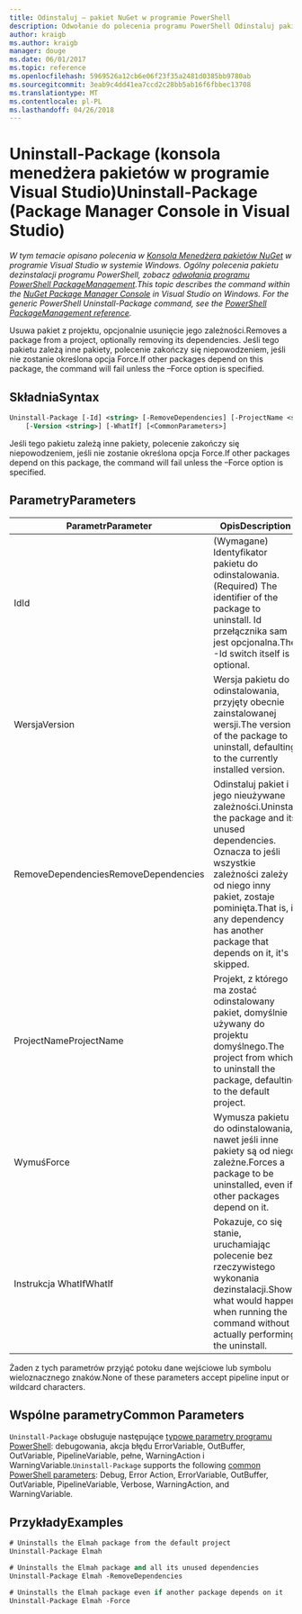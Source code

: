 ```yaml
---
title: Odinstaluj — pakiet NuGet w programie PowerShell
description: Odwołanie do polecenia programu PowerShell Odinstaluj pakiet w konsoli Menedżera pakietów NuGet w programie Visual Studio.
author: kraigb
ms.author: kraigb
manager: douge
ms.date: 06/01/2017
ms.topic: reference
ms.openlocfilehash: 5969526a12cb6e06f23f35a2481d0385bb9780ab
ms.sourcegitcommit: 3eab9c4dd41ea7ccd2c28bb5ab16f6fbbec13708
ms.translationtype: MT
ms.contentlocale: pl-PL
ms.lasthandoff: 04/26/2018
---
```

# <a name="uninstall-package-package-manager-console-in-visual-studio"></a><span data-ttu-id="de4ce-103">Uninstall-Package (konsola menedżera pakietów w programie Visual Studio)</span><span class="sxs-lookup"><span data-stu-id="de4ce-103">Uninstall-Package (Package Manager Console in Visual Studio)</span></span>

<span data-ttu-id="de4ce-104">*W tym temacie opisano polecenia w [Konsola Menedżera pakietów NuGet](package-manager-console.md) w programie Visual Studio w systemie Windows. Ogólny polecenia pakietu dezinstalacji programu PowerShell, zobacz [odwołania programu PowerShell PackageManagement](/powershell/module/packagemanagement/?view=powershell-6).*</span><span class="sxs-lookup"><span data-stu-id="de4ce-104">*This topic describes the command within the [NuGet Package Manager Console](package-manager-console.md) in Visual Studio on Windows. For the generic PowerShell Uninstall-Package command, see the [PowerShell PackageManagement reference](/powershell/module/packagemanagement/?view=powershell-6).*</span></span>

<span data-ttu-id="de4ce-105">Usuwa pakiet z projektu, opcjonalnie usunięcie jego zależności.</span><span class="sxs-lookup"><span data-stu-id="de4ce-105">Removes a package from a project, optionally removing its dependencies.</span></span> <span data-ttu-id="de4ce-106">Jeśli tego pakietu zależą inne pakiety, polecenie zakończy się niepowodzeniem, jeśli nie zostanie określona opcja Force.</span><span class="sxs-lookup"><span data-stu-id="de4ce-106">If other packages depend on this package, the command will fail unless the –Force option is specified.</span></span>

## <a name="syntax"></a><span data-ttu-id="de4ce-107">Składnia</span><span class="sxs-lookup"><span data-stu-id="de4ce-107">Syntax</span></span>

```ps
Uninstall-Package [-Id] <string> [-RemoveDependencies] [-ProjectName <string>] [-Force]
    [-Version <string>] [-WhatIf] [<CommonParameters>]
```

<span data-ttu-id="de4ce-108">Jeśli tego pakietu zależą inne pakiety, polecenie zakończy się niepowodzeniem, jeśli nie zostanie określona opcja Force.</span><span class="sxs-lookup"><span data-stu-id="de4ce-108">If other packages depend on this package, the command will fail unless the –Force option is specified.</span></span>

## <a name="parameters"></a><span data-ttu-id="de4ce-109">Parametry</span><span class="sxs-lookup"><span data-stu-id="de4ce-109">Parameters</span></span>

| <span data-ttu-id="de4ce-110">Parametr</span><span class="sxs-lookup"><span data-stu-id="de4ce-110">Parameter</span></span> | <span data-ttu-id="de4ce-111">Opis</span><span class="sxs-lookup"><span data-stu-id="de4ce-111">Description</span></span> |
| --- | --- |
| <span data-ttu-id="de4ce-112">Id</span><span class="sxs-lookup"><span data-stu-id="de4ce-112">Id</span></span> | <span data-ttu-id="de4ce-113">(Wymagane) Identyfikator pakietu do odinstalowania.</span><span class="sxs-lookup"><span data-stu-id="de4ce-113">(Required) The identifier of the package to uninstall.</span></span> <span data-ttu-id="de4ce-114">Id przełącznika sam jest opcjonalna.</span><span class="sxs-lookup"><span data-stu-id="de4ce-114">The -Id switch itself is optional.</span></span> |
| <span data-ttu-id="de4ce-115">Wersja</span><span class="sxs-lookup"><span data-stu-id="de4ce-115">Version</span></span> | <span data-ttu-id="de4ce-116">Wersja pakietu do odinstalowania, przyjęty obecnie zainstalowanej wersji.</span><span class="sxs-lookup"><span data-stu-id="de4ce-116">The version of the package to uninstall, defaulting to the currently installed version.</span></span> |
| <span data-ttu-id="de4ce-117">RemoveDependencies</span><span class="sxs-lookup"><span data-stu-id="de4ce-117">RemoveDependencies</span></span> | <span data-ttu-id="de4ce-118">Odinstaluj pakiet i jego nieużywane zależności.</span><span class="sxs-lookup"><span data-stu-id="de4ce-118">Uninstall the package and its unused dependencies.</span></span> <span data-ttu-id="de4ce-119">Oznacza to jeśli wszystkie zależności zależy od niego inny pakiet, zostaje pominięta.</span><span class="sxs-lookup"><span data-stu-id="de4ce-119">That is, if any dependency has another package that depends on it, it's skipped.</span></span> |
| <span data-ttu-id="de4ce-120">ProjectName</span><span class="sxs-lookup"><span data-stu-id="de4ce-120">ProjectName</span></span> | <span data-ttu-id="de4ce-121">Projekt, z którego ma zostać odinstalowany pakiet, domyślnie używany do projektu domyślnego.</span><span class="sxs-lookup"><span data-stu-id="de4ce-121">The project from which to uninstall the package, defaulting to the default project.</span></span> |
| <span data-ttu-id="de4ce-122">Wymuś</span><span class="sxs-lookup"><span data-stu-id="de4ce-122">Force</span></span> | <span data-ttu-id="de4ce-123">Wymusza pakietu do odinstalowania, nawet jeśli inne pakiety są od niego zależne.</span><span class="sxs-lookup"><span data-stu-id="de4ce-123">Forces a package to be uninstalled, even if other packages depend on it.</span></span> |
| <span data-ttu-id="de4ce-124">Instrukcja WhatIf</span><span class="sxs-lookup"><span data-stu-id="de4ce-124">WhatIf</span></span> | <span data-ttu-id="de4ce-125">Pokazuje, co się stanie, uruchamiając polecenie bez rzeczywistego wykonania dezinstalacji.</span><span class="sxs-lookup"><span data-stu-id="de4ce-125">Shows what would happen when running the command without actually performing the uninstall.</span></span> |

<span data-ttu-id="de4ce-126">Żaden z tych parametrów przyjąć potoku dane wejściowe lub symbolu wieloznacznego znaków.</span><span class="sxs-lookup"><span data-stu-id="de4ce-126">None of these parameters accept pipeline input or wildcard characters.</span></span>

## <a name="common-parameters"></a><span data-ttu-id="de4ce-127">Wspólne parametry</span><span class="sxs-lookup"><span data-stu-id="de4ce-127">Common Parameters</span></span>

<span data-ttu-id="de4ce-128">`Uninstall-Package` obsługuje następujące [typowe parametry programu PowerShell](http://go.microsoft.com/fwlink/?LinkID=113216): debugowania, akcja błędu ErrorVariable, OutBuffer, OutVariable, PipelineVariable, pełne, WarningAction i WarningVariable.</span><span class="sxs-lookup"><span data-stu-id="de4ce-128">`Uninstall-Package` supports the following [common PowerShell parameters](http://go.microsoft.com/fwlink/?LinkID=113216): Debug, Error Action, ErrorVariable, OutBuffer, OutVariable, PipelineVariable, Verbose, WarningAction, and WarningVariable.</span></span>

## <a name="examples"></a><span data-ttu-id="de4ce-129">Przykłady</span><span class="sxs-lookup"><span data-stu-id="de4ce-129">Examples</span></span>

```ps
# Uninstalls the Elmah package from the default project
Uninstall-Package Elmah

# Uninstalls the Elmah package and all its unused dependencies
Uninstall-Package Elmah -RemoveDependencies 

# Uninstalls the Elmah package even if another package depends on it
Uninstall-Package Elmah -Force
```
